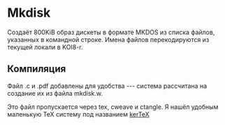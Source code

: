Mkdisk
=============
Создаёт 800KiB образ дискеты в формате MKDOS из списка файлов, указанных в командной строке.
Имена файлов перекодируются из текущей локали в KOI8-r.


Компиляция
----------
Файл .c и .pdf добавлены для удобства --- система рассчитана на создание их
из файла mkdisk.w.

Это файл пропускается через tex, cweave и ctangle. 
Я нашёл удобным маленькую TeX систему под названием [kerTeX][1]

[1]: http://www.kergis.com/en/kertex.html


